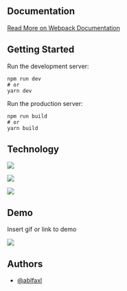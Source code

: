 ## Documentation

[Read More on Webpack Documentation](https://webpack.js.org/)

## Getting Started

Run the development server:

```
npm run dev
# or
yarn dev
```

Run the production server:

```
npm run build
# or
yarn build
```

## Technology

![](https://img.shields.io/badge/React-blue)

![](https://img.shields.io/badge/WebPack-skyblue)

![](https://img.shields.io/badge/babel-gold)

## Demo

Insert gif or link to demo

![](https://drive.google.com/file/d/1x4TMsdgZTOBndv8vd6JJxr_xTmKE2avL/view?usp=sharing)

## Authors

- [@ablfaxl](https://www.github.com/ablfaxl)

